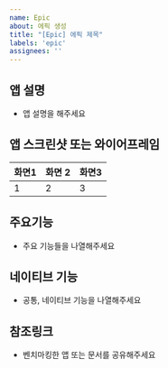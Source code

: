 ```yaml
---
name: Epic
about: 에픽 생성
title: "[Epic] 에픽 제목"
labels: 'epic'
assignees: ''
---
```


## 앱 설명

- 앱 설명을 해주세요

## 앱 스크린샷 또는 와이어프레임

| 화면1 | 화면 2 | 화면3 |
| --- | --- | --- |
| 1 | 2 | 3 |

## 주요기능

- 주요 기능들을 나열해주세요

## 네이티브 기능

- 공통, 네이티브 기능을 나열해주세요

## 참조링크

- 벤치마킹한 앱 또는 문서를 공유해주세요
